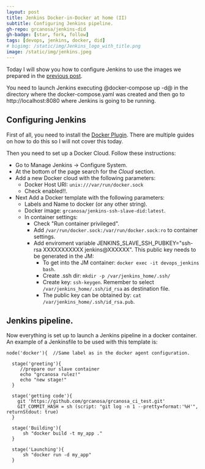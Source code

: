 ```yaml
---
layout: post
title: Jenkins Docker-in-Docker at home (II)
subtitle: Configuring Jenkins pipeline.
gh-repo: grcanosa/jenkins-did
gh-badge: [star, fork, follow]
tags: [devops, jenkins, docker, did]
# bigimg: /static/img/Jenkins_logo_with_title.png
image: /static/img/jenkins.jpeg
---
```


Today I will show you how to configure Jenkins to use the images we prepared in the [previous post](/post/2018-10-13-jenkins-did-home-i/).

You need to launch Jenkins executing @docker-compose up -d@ in the directory where the docker-compose.yaml was created and then go to http://localhost:8080 where Jenkins is going to be running. 

## Configuring Jenkins

First of all, you need to install the [Docker Plugin](https://wiki.jenkins.io/display/JENKINS/Docker+Plugin). There are multiple guides on how to do this so I will not cover this today. 

Then you need to set up a Docker Cloud. Follow these instructions:

* Go to  Manage Jenkins -> Configure System.
* At the bottom of the page search for the *Cloud* section.
* Add a new Docker cloud with the following parameters:
  * Docker Host URI: ```unix:///var/run/docker.sock```
  * Check enabled!!.
* Next Add a Docker template with the following parameters:
  * Labels and Name to docker (or any other string).
  * Docker image: ```grcanosa/jenkins-ssh-slave-did:latest```. 
  * In container settings:
    * Check "Run container privileged".
    * Add ```/var/run/docker.sock:/var/run/docker.sock:ro``` to container settings. 
    * Add enviroment variable JENKINS_SLAVE_SSH_PUBKEY="ssh-rsa XXXXXXXXXXX jenkins@XXXXXX". This public key needs to be generated in the JM:
      * To get into the JM container: ```docker exec -it devops_jenkins bash```.
      * Create .ssh dir: ```mkdir -p /var/jenkins_home/.ssh/```
      * Create key: ```ssh-keygen```. Remember to select ```/var/jenkins_home/.ssh/id_rsa``` as destination file.
      * The public key can be obtained by: ```cat /var/jenkins_home/.ssh/id_rsa.pub```.


## Jenkins pipeline.

Now everything is set up to launch a Jenkins pipeline in a docker container. An example of a Jenkinsfile to be used with this template is:

```Jenkinsfile
node('docker'){  //Same label as in the docker agent configuration.

  stage('greeting'){
     //prepare our slave container
     echo "grcanosa rulez!" 
     echo "new stage!"
  }

  stage('getting code'){
    git 'https://github.com/grcanosa/grcanosa_ci_test.git'
    GIT_COMMIT_HASH = sh (script: "git log -n 1 --pretty=format:'%H'", returnStdout: true)
  }

  stage('Building'){
      sh "docker build -t my_app ."
  }

  stage('Launching'){
      sh "docker run -d my_app"
  }
```

